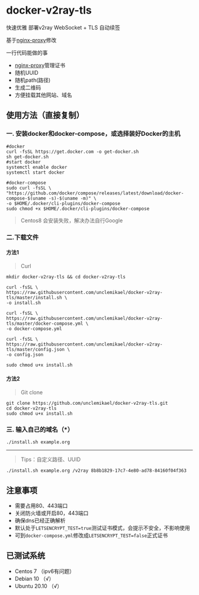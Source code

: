 # docker-v2ray-tls

快速优雅 部署v2ray WebSocket + TLS 自动续签

基于[nginx-proxy](https://github.com/nginx-proxy/docker-letsencrypt-nginx-proxy-companion)修改

一行代码能做的事

+ [nginx-proxy](https://github.com/nginx-proxy/docker-letsencrypt-nginx-proxy-companion)管理证书
+ 随机UUID
+ 随机path(路径)
+ 生成二维码
+ 方便挂载其他网站、域名

## 使用方法（直接复制）

### 一. 安装docker和docker-compose，或选择装好Docker的主机

```shell
#docker
curl -fsSL https://get.docker.com -o get-docker.sh
sh get-docker.sh
#start docker
systemctl enable docker
systemctl start docker
```

```shell
#docker-compose
sudo curl -fsSL \
"https://github.com/docker/compose/releases/latest/download/docker-compose-$(uname -s)-$(uname -m)" \
-o $HOME/.docker/cli-plugins/docker-compose
sudo chmod +x $HOME/.docker/cli-plugins/docker-compose
```

> Centos8 会安装失败，解决办法自行Google

### 二.下载文件

#### **方法1**

> Curl

```shell
mkdir docker-v2ray-tls && cd docker-v2ray-tls

curl -fsSL \
https://raw.githubusercontent.com/unclemikael/docker-v2ray-tls/master/install.sh \
-o install.sh

curl -fsSL \
https://raw.githubusercontent.com/unclemikael/docker-v2ray-tls/master/docker-compose.yml \
-o docker-compose.yml

curl -fsSL \
https://raw.githubusercontent.com/unclemikael/docker-v2ray-tls/master/config.json \
-o config.json

sudo chmod u+x install.sh

```

#### **方法2**

> Git clone

```shell
git clone https://github.com/unclemikael/docker-v2ray-tls.git
cd docker-v2ray-tls
sudo chmod u+x install.sh

```

### 三. 输入自己的域名（*）

```shell
./install.sh example.org
```

---
> Tips：自定义路径、UUID

```shell
./install.sh example.org /v2ray 8b8b1829-17c7-4e80-ad78-84160f04f363
```

## 注意事项

+ 需要占用80、443端口
+ 关闭防火墙或开启80，443端口
+ 确保dns已经正确解析
+ 默认处于```LETSENCRYPT_TEST=true```测试证书模式，会提示不安全，不影响使用
+ 可到```docker-compose.yml```修改成```LETSENCRYPT_TEST=false```正式证书

## 已测试系统

+ Centos 7 （ipv6有问题）
+ Debian 10 （√）
+ Ubuntu 20.10 （√）
